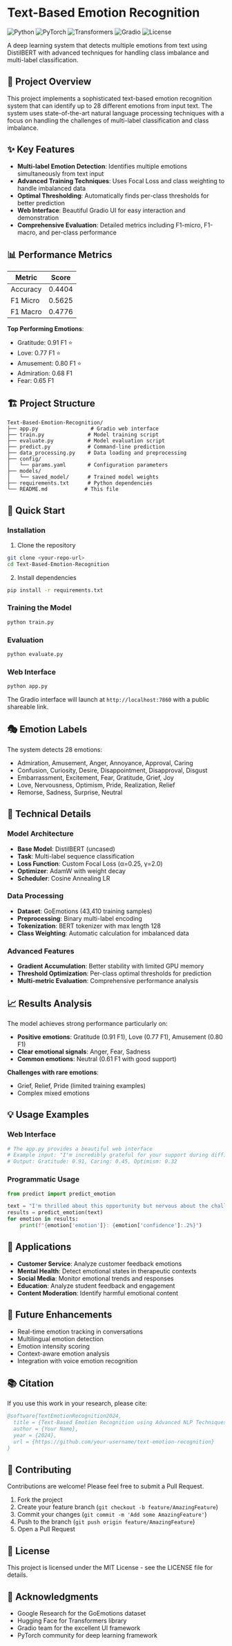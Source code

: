 # Text-Based Emotion Recognition
![Python](https://img.shields.io/badge/Python-3.8%2B-blue)
![PyTorch](https://img.shields.io/badge/PyTorch-2.0%2B-red)
![Transformers](https://img.shields.io/badge/%F0%9F%A4%97%20Transformers-4.30%2B-yellow)
![Gradio](https://img.shields.io/badge/UI-Gradio-FF4B4B)
![License](https://img.shields.io/badge/License-MIT-green)

A deep learning system that detects multiple emotions from text using DistilBERT with advanced techniques for handling class imbalance and multi-label classification.

## 🎯 Project Overview
This project implements a sophisticated text-based emotion recognition system that can identify up to 28 different emotions from input text. The system uses state-of-the-art natural language processing techniques with a focus on handling the challenges of multi-label classification and class imbalance.

## ✨ Key Features
- **Multi-label Emotion Detection**: Identifies multiple emotions simultaneously from text input
- **Advanced Training Techniques**: Uses Focal Loss and class weighting to handle imbalanced data
- **Optimal Thresholding**: Automatically finds per-class thresholds for better prediction
- **Web Interface**: Beautiful Gradio UI for easy interaction and demonstration
- **Comprehensive Evaluation**: Detailed metrics including F1-micro, F1-macro, and per-class performance

## 📊 Performance Metrics
| Metric | Score |
|--------|-------|
| Accuracy | 0.4404 |
| F1 Micro | 0.5625 |
| F1 Macro | 0.4776 |

**Top Performing Emotions**:
- Gratitude: 0.91 F1 ⭐
- Love: 0.77 F1 ⭐
- Amusement: 0.80 F1 ⭐
- Admiration: 0.68 F1
- Fear: 0.65 F1

## 🏗️ Project Structure
```
Text-Based-Emotion-Recognition/
├── app.py                 # Gradio web interface
├── train.py              # Model training script
├── evaluate.py           # Model evaluation script
├── predict.py            # Command-line prediction
├── data_processing.py    # Data loading and preprocessing
├── config/
│   └── params.yaml       # Configuration parameters
├── models/
│   └── saved_model/      # Trained model weights
├── requirements.txt      # Python dependencies
└── README.md            # This file
```

## 🚀 Quick Start

### Installation
1. Clone the repository
```bash
git clone <your-repo-url>
cd Text-Based-Emotion-Recognition
```
2. Install dependencies
```bash
pip install -r requirements.txt
```

### Training the Model
```bash
python train.py
```

### Evaluation
```bash
python evaluate.py
```

### Web Interface
```bash
python app.py
```
The Gradio interface will launch at `http://localhost:7860` with a public shareable link.

## 🎭 Emotion Labels
The system detects 28 emotions:
- Admiration, Amusement, Anger, Annoyance, Approval, Caring
- Confusion, Curiosity, Desire, Disappointment, Disapproval, Disgust
- Embarrassment, Excitement, Fear, Gratitude, Grief, Joy
- Love, Nervousness, Optimism, Pride, Realization, Relief
- Remorse, Sadness, Surprise, Neutral

## 🔧 Technical Details

### Model Architecture
- **Base Model**: DistilBERT (uncased)
- **Task**: Multi-label sequence classification
- **Loss Function**: Custom Focal Loss (α=0.25, γ=2.0)
- **Optimizer**: AdamW with weight decay
- **Scheduler**: Cosine Annealing LR

### Data Processing
- **Dataset**: GoEmotions (43,410 training samples)
- **Preprocessing**: Binary multi-label encoding
- **Tokenization**: BERT tokenizer with max length 128
- **Class Weighting**: Automatic calculation for imbalanced data

### Advanced Features
- **Gradient Accumulation**: Better stability with limited GPU memory
- **Threshold Optimization**: Per-class optimal thresholds for prediction
- **Multi-metric Evaluation**: Comprehensive performance analysis

## 📈 Results Analysis
The model achieves strong performance particularly on:
- **Positive emotions**: Gratitude (0.91 F1), Love (0.77 F1), Amusement (0.80 F1)
- **Clear emotional signals**: Anger, Fear, Sadness
- **Common emotions**: Neutral (0.61 F1 with good support)

**Challenges with rare emotions**:
- Grief, Relief, Pride (limited training examples)
- Complex mixed emotions

## 💡 Usage Examples

### Web Interface
```python
# The app.py provides a beautiful web interface
# Example input: "I'm incredibly grateful for your support during difficult times."
# Output: Gratitude: 0.91, Caring: 0.45, Optimism: 0.32
```

### Programmatic Usage
```python
from predict import predict_emotion

text = "I'm thrilled about this opportunity but nervous about the challenges ahead"
results = predict_emotion(text)
for emotion in results:
    print(f"{emotion['emotion']}: {emotion['confidence']:.2%}")
```

## 🎯 Applications
- **Customer Service**: Analyze customer feedback emotions
- **Mental Health**: Detect emotional states in therapeutic contexts
- **Social Media**: Monitor emotional trends and responses
- **Education**: Analyze student feedback and engagement
- **Content Moderation**: Identify harmful emotional content

## 🔮 Future Enhancements
- Real-time emotion tracking in conversations
- Multilingual emotion detection
- Emotion intensity scoring
- Context-aware emotion analysis
- Integration with voice emotion recognition

## 📚 Citation
If you use this work in your research, please cite:
```bibtex
@software{TextEmotionRecognition2024,
  title = {Text-Based Emotion Recognition using Advanced NLP Techniques},
  author = {Your Name},
  year = {2024},
  url = {https://github.com/your-username/text-emotion-recognition}
}
```

## 🤝 Contributing
Contributions are welcome! Please feel free to submit a Pull Request.
1. Fork the project
2. Create your feature branch (`git checkout -b feature/AmazingFeature`)
3. Commit your changes (`git commit -m 'Add some AmazingFeature'`)
4. Push to the branch (`git push origin feature/AmazingFeature`)
5. Open a Pull Request

## 📄 License
This project is licensed under the MIT License - see the LICENSE file for details.

## 🙏 Acknowledgments
- Google Research for the GoEmotions dataset
- Hugging Face for Transformers library
- Gradio team for the excellent UI framework
- PyTorch community for deep learning framework